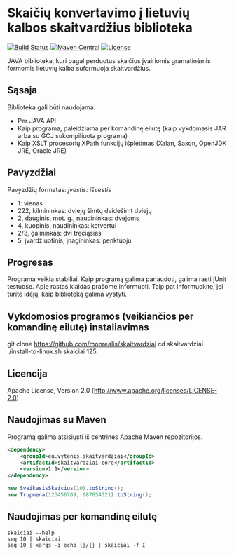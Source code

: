# Skaičių konvertavimo į lietuvių kalbos skaitvardžius biblioteka

[![Build Status](https://travis-ci.org/monrealis/skaitvardziai.svg?branch=master)](https://travis-ci.org/monrealis/skaitvardziai)
[![Maven Central](https://maven-badges.herokuapp.com/maven-central/eu.vytenis.skaitvardziai/skaitvardziai-core/badge.svg)](http://search.maven.org/#artifactdetails|eu.vytenis.skaitvardziai|skaitvardziai-core|1.1|jar)
[![License](http://img.shields.io/:license-apache-blue.svg)](http://www.apache.org/licenses/LICENSE-2.0.html)


JAVA biblioteka, kuri pagal perduotus skaičius įvairiomis gramatinėmis formomis lietuvių kalba
suformuoja skaitvardžius.

## Sąsaja
Biblioteka gali būti naudojama:
* Per JAVA API
* Kaip programa, paleidžiama per komandinę eilutę (kaip vykdomasis JAR arba su GCJ sukompiliuota programa)
* Kaip XSLT procesorių XPath funkcijų išplėtimas (Xalan, Saxon, OpenJDK JRE, Oracle JRE)

## Pavyzdžiai
Pavyzdžių formatas: *įvestis: išvestis*
* 1: vienas
* 222, kilmininkas: dviejų šimtų dvidešimt dviejų
* 2, dauginis, mot. g., naudininkas: dvejoms
* 4, kuopinis, naudininkas: ketvertui
* 2/3, galininkas: dvi trečiąsias
* 5, įvardžiuotinis, įnagininkas: penktuoju


## Progresas

Programa veikia stabiliai. Kaip programą galima panaudoti,
galima rasti jUnit testuose. Apie rastas klaidas prašome informuoti. Taip pat informuokite,
jei turite idėjų, kaip biblioteką galima vystyti.


## Vykdomosios programos (veikiančios per komandinę eilutę) instaliavimas

git clone https://github.com/monrealis/skaitvardziai
cd skaitvardziai
./install-to-linux.sh
skaiciai 125

## Licencija

Apache License, Version 2.0 (http://www.apache.org/licenses/LICENSE-2.0)

## Naudojimas su Maven

Programą galima atsisiųsti iš centrinės Apache Maven repozitorijos.
```xml
<dependency>
	<groupId>eu.vytenis.skaitvardziai</groupId>
	<artifactId>skaitvardziai-core</artifactId>
	<version>1.1</version>
</dependency>
```

```java
new SveikasisSkaicius(10).toString();
new Trupmena(123456789, 987654321).toString();
```

## Naudojimas per komandinę eilutę

```shell
skaiciai --help
seq 10 | skaiciai
seq 10 | xargs -i echo {}/{} | skaiciai -f I
```
    